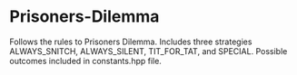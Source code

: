 # Prisoners-Dilemma

Follows the rules to Prisoners Dilemma. Includes three strategies ALWAYS_SNITCH, ALWAYS_SILENT, TIT_FOR_TAT, and SPECIAL. Possible outcomes included in constants.hpp file.
